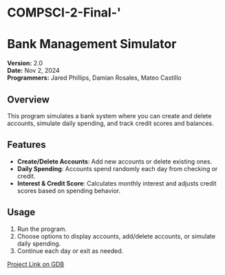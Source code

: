 # COMPSCI-2-Final-'
# Bank Management Simulator

**Version:** 2.0  
**Date:** Nov 2, 2024  
**Programmers:** Jared Phillips, Damian Rosales, Mateo Castillo  

## Overview
This program simulates a bank system where you can create and delete accounts, simulate daily spending, and track credit scores and balances.

## Features
- **Create/Delete Accounts**: Add new accounts or delete existing ones.
- **Daily Spending**: Accounts spend randomly each day from checking or credit.
- **Interest & Credit Score**: Calculates monthly interest and adjusts credit scores based on spending behavior.

## Usage
1. Run the program.
2. Choose options to display accounts, add/delete accounts, or simulate daily spending.
3. Continue each day or exit as needed.

[Project Link on GDB](https://onlinegdb.com/6Eu_KjbiC)
